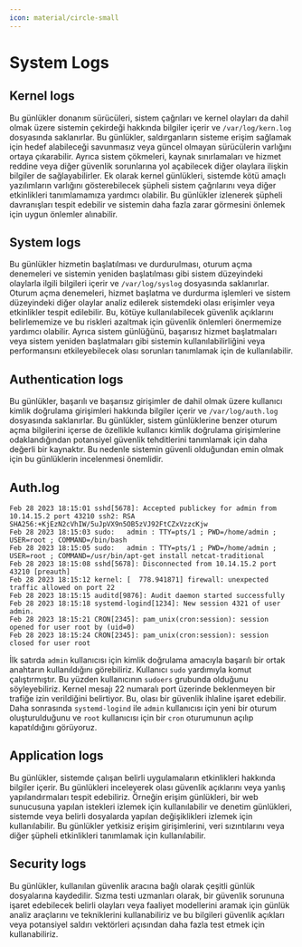 ```yaml
---
icon: material/circle-small
---
```


# System Logs

## Kernel logs

Bu günlükler donanım sürücüleri, sistem çağrıları ve kernel olayları da dahil olmak üzere sistemin çekirdeği hakkında bilgiler içerir ve `/var/log/kern.log` dosyasında saklanırlar. Bu günlükler, saldırganların sisteme erişim sağlamak için hedef alabileceği savunmasız veya güncel olmayan sürücülerin varlığını ortaya çıkarabilir. Ayrıca sistem çökmeleri, kaynak sınırlamaları ve hizmet reddine veya diğer güvenlik sorunlarına yol açabilecek diğer olaylara ilişkin bilgiler de sağlayabilirler. Ek olarak kernel günlükleri, sistemde kötü amaçlı yazılımların varlığını gösterebilecek şüpheli sistem çağrılarını veya diğer etkinlikleri tanımlamamıza yardımcı olabilir. Bu günlükler izlenerek şüpheli davranışları tespit edebilir ve sistemin daha fazla zarar görmesini önlemek için uygun önlemler alınabilir.

## System logs

Bu günlükler hizmetin başlatılması ve durdurulması, oturum açma denemeleri ve sistemin yeniden başlatılması gibi sistem düzeyindeki olaylarla ilgili bilgileri içerir ve `/var/log/syslog` dosyasında saklanırlar. Oturum açma denemeleri, hizmet başlatma ve durdurma işlemleri ve sistem düzeyindeki diğer olaylar analiz edilerek sistemdeki olası erişimler veya etkinlikler tespit edilebilir. Bu, kötüye kullanılabilecek güvenlik açıklarını belirlememize ve bu riskleri azaltmak için güvenlik önlemleri önermemize yardımcı olabilir. Ayrıca sistem günlüğünü, başarısız hizmet başlatmaları veya sistem yeniden başlatmaları gibi sistemin kullanılabilirliğini veya performansını etkileyebilecek olası sorunları tanımlamak için de kullanılabilir.

## Authentication logs

Bu günlükler, başarılı ve başarısız girişimler de dahil olmak üzere kullanıcı kimlik doğrulama girişimleri hakkında bilgiler içerir ve `/var/log/auth.log` dosyasında saklanırlar. Bu günlükler, sistem günlüklerine benzer oturum açma bilgilerini içerse de özellikle kullanıcı kimlik doğrulama girişimlerine odaklandığından potansiyel güvenlik tehditlerini tanımlamak için daha değerli bir kaynaktır. Bu nedenle sistemin güvenli olduğundan emin olmak için bu günlüklerin incelenmesi önemlidir.

## Auth.log

```text title="Auth.log" linenums="1"
Feb 28 2023 18:15:01 sshd[5678]: Accepted publickey for admin from 10.14.15.2 port 43210 ssh2: RSA SHA256:+KjEzN2cVhIW/5uJpVX9n5OB5zVJ92FtCZxVzzcKjw
Feb 28 2023 18:15:03 sudo:   admin : TTY=pts/1 ; PWD=/home/admin ; USER=root ; COMMAND=/bin/bash
Feb 28 2023 18:15:05 sudo:   admin : TTY=pts/1 ; PWD=/home/admin ; USER=root ; COMMAND=/usr/bin/apt-get install netcat-traditional
Feb 28 2023 18:15:08 sshd[5678]: Disconnected from 10.14.15.2 port 43210 [preauth]
Feb 28 2023 18:15:12 kernel: [  778.941871] firewall: unexpected traffic allowed on port 22
Feb 28 2023 18:15:15 auditd[9876]: Audit daemon started successfully
Feb 28 2023 18:15:18 systemd-logind[1234]: New session 4321 of user admin.
Feb 28 2023 18:15:21 CRON[2345]: pam_unix(cron:session): session opened for user root by (uid=0)
Feb 28 2023 18:15:24 CRON[2345]: pam_unix(cron:session): session closed for user root
```

İlk satırda `admin` kullanıcısı için kimlik doğrulama amacıyla başarılı bir ortak anahtarın kullanıldığını görebiliriz. Kullanıcı `sudo` yardımıyla komut çalıştırmıştır. Bu yüzden kullanıcının `sudoers` grubunda olduğunu söyleyebiliriz. Kernel mesajı 22 numaralı port üzerinde beklenmeyen bir trafiğe izin verildiğini belirtiyor. Bu, olası bir güvenlik ihlaline işaret edebilir. Daha sonrasında `systemd-logind` ile `admin` kullanıcısı için yeni bir oturum oluşturulduğunu ve `root` kullanıcısı için bir `cron` oturumunun açılıp kapatıldığını görüyoruz.

## Application logs

Bu günlükler, sistemde çalışan belirli uygulamaların etkinlikleri hakkında bilgiler içerir. Bu günlükleri inceleyerek olası güvenlik açıklarını veya yanlış yapılandırmaları tespit edebiliriz. Örneğin erişim günlükleri, bir web sunucusuna yapılan istekleri izlemek için kullanılabilir ve denetim günlükleri, sistemde veya belirli dosyalarda yapılan değişiklikleri izlemek için kullanılabilir. Bu günlükler yetkisiz erişim girişimlerini, veri sızıntılarını veya diğer şüpheli etkinlikleri tanımlamak için kullanılabilir.

## Security logs

Bu günlükler, kullanılan güvenlik aracına bağlı olarak çeşitli günlük dosyalarına kaydedilir. Sızma testi uzmanları olarak, bir güvenlik sorununa işaret edebilecek belirli olayları veya faaliyet modellerini aramak için günlük analiz araçlarını ve tekniklerini kullanabiliriz ve bu bilgileri güvenlik açıkları veya potansiyel saldırı vektörleri açısından daha fazla test etmek için kullanabiliriz.
